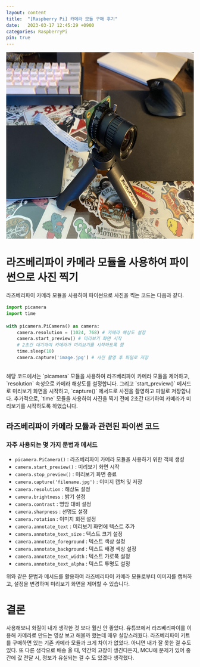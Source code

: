 ```yaml
---
layout: content
title:  "[Raspberry Pi] 카메라 모듈 구매 후기"
date:   2023-03-17 12:45:29 +0900
categories: RaspberryPi
pin: true
---
```


<img src="/img/blogimg/RaspberryPi/IMG_3344.jpeg" style="height:500px">
<!-- ![라즈베리파이 카메라]({{site.img}}/blogimg/RaspberryPi/IMG_3344.jpeg "카메라 모듈") -->

# 라즈베리파이 카메라 모듈을 사용하여 파이썬으로 사진 찍기

라즈베리파이 카메라 모듈을 사용하여 파이썬으로 사진을 찍는 코드는 다음과 같다.

```python
import picamera
import time

with picamera.PiCamera() as camera:
    camera.resolution = (1024, 768) # 카메라 해상도 설정
    camera.start_preview() # 미리보기 화면 시작
    # 2초간 대기하여 카메라가 미리보기를 시작하도록 함
    time.sleep(10)
    camera.capture('image.jpg') # 사진 촬영 후 파일로 저장
```
<br>
해당 코드에서는 `picamera` 모듈을 사용하여 라즈베리파이 카메라 모듈을 제어하고, `resolution` 속성으로 카메라 해상도를 설정합니다. 그리고 `start_preview()` 메서드로 미리보기 화면을 시작하고, `capture()` 메서드로 사진을 촬영하고 파일로 저장합니다. 추가적으로, `time` 모듈을 사용하여 사진을 찍기 전에 2초간 대기하여 카메라가 미리보기를 시작하도록 하였습니다.

## 라즈베리파이 카메라 모듈과 관련된 파이썬 코드

### 자주 사용되는 몇 가지 문법과 메서드

- `picamera.PiCamera()` : 라즈베리파이 카메라 모듈을 사용하기 위한 객체 생성
- `camera.start_preview()` : 미리보기 화면 시작
- `camera.stop_preview()` : 미리보기 화면 종료
- `camera.capture('filename.jpg')` : 이미지 캡처 및 저장
- `camera.resolution` : 해상도 설정
- `camera.brightness` : 밝기 설정
- `camera.contrast` : 명암 대비 설정
- `camera.sharpness` : 선명도 설정
- `camera.rotation` : 이미지 회전 설정
- `camera.annotate_text` : 미리보기 화면에 텍스트 추가
- `camera.annotate_text_size` : 텍스트 크기 설정
- `camera.annotate_foreground` : 텍스트 색상 설정
- `camera.annotate_background` : 텍스트 배경 색상 설정
- `camera.annotate_text_width` : 텍스트 가로폭 설정
- `camera.annotate_text_alpha` : 텍스트 투명도 설정

위와 같은 문법과 메서드를 활용하여 라즈베리파이 카메라 모듈로부터 이미지를 캡처하고, 설정을 변경하며 미리보기 화면을 제어할 수 있습니다.


# 결론
사용해보니 화질이 내가 생각한 것 보다 훨신 안 좋았다. 유튜브에서 라즈베리파이를 이용해 카메라로 만드는 영상 보고 해볼까 했는데 매우 실망스러웠다. 라즈베리파이 키트를 구매하면 있는 기존 카메라 모듈과 크게 차이가 없었다. 아니면 내가 잘 못한 걸 수도 있다.
또 다른 생각으로 배송 올 때, 약간의 고장이 생긴다든지, MCU에 문제가 있어 중간에 값 전달 시, 정보가 유실되는 걸 수 도 있겠다 생각했다.

